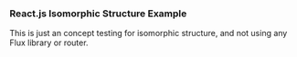 ### React.js Isomorphic Structure Example

This is just an concept testing for isomorphic structure, and not using any Flux library or router.